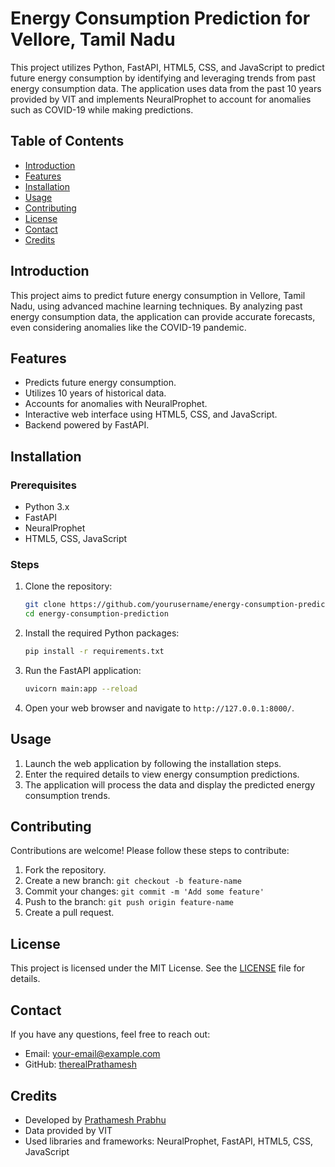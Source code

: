 # Energy Consumption Prediction for Vellore, Tamil Nadu

This project utilizes Python, FastAPI, HTML5, CSS, and JavaScript to predict future energy consumption by identifying and leveraging trends from past energy consumption data. The application uses data from the past 10 years provided by VIT and implements NeuralProphet to account for anomalies such as COVID-19 while making predictions.

## Table of Contents

- [Introduction](#introduction)
- [Features](#features)
- [Installation](#installation)
- [Usage](#usage)
- [Contributing](#contributing)
- [License](#license)
- [Contact](#contact)
- [Credits](#credits)

## Introduction

This project aims to predict future energy consumption in Vellore, Tamil Nadu, using advanced machine learning techniques. By analyzing past energy consumption data, the application can provide accurate forecasts, even considering anomalies like the COVID-19 pandemic.

## Features

- Predicts future energy consumption.
- Utilizes 10 years of historical data.
- Accounts for anomalies with NeuralProphet.
- Interactive web interface using HTML5, CSS, and JavaScript.
- Backend powered by FastAPI.

## Installation

### Prerequisites

- Python 3.x
- FastAPI
- NeuralProphet
- HTML5, CSS, JavaScript

### Steps

1. Clone the repository:
    ```bash
    git clone https://github.com/yourusername/energy-consumption-prediction.git
    cd energy-consumption-prediction
    ```

2. Install the required Python packages:
    ```bash
    pip install -r requirements.txt
    ```

3. Run the FastAPI application:
    ```bash
    uvicorn main:app --reload
    ```

4. Open your web browser and navigate to `http://127.0.0.1:8000/`.

## Usage

1. Launch the web application by following the installation steps.
2. Enter the required details to view energy consumption predictions.
3. The application will process the data and display the predicted energy consumption trends.

## Contributing

Contributions are welcome! Please follow these steps to contribute:

1. Fork the repository.
2. Create a new branch: `git checkout -b feature-name`
3. Commit your changes: `git commit -m 'Add some feature'`
4. Push to the branch: `git push origin feature-name`
5. Create a pull request.

## License

This project is licensed under the MIT License. See the [LICENSE](LICENSE) file for details.

## Contact

If you have any questions, feel free to reach out:

- Email: your-email@example.com
- GitHub: [therealPrathamesh](https://github.com/therealPrathamesh)

## Credits

- Developed by [Prathamesh Prabhu](https://github.com/therealPrathamesh)
- Data provided by VIT
- Used libraries and frameworks: NeuralProphet, FastAPI, HTML5, CSS, JavaScript
